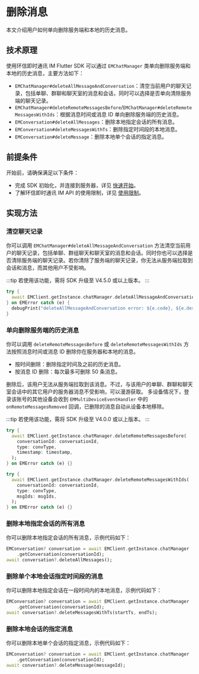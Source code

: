 # 删除消息

<Toc />

本文介绍用户如何单向删除服务端和本地的历史消息。

## 技术原理

使用环信即时通讯 IM Flutter SDK 可以通过 `EMChatManager` 类单向删除服务端和本地的历史消息，主要方法如下：

- `EMChatManager#deleteAllMessageAndConversation`：清空当前用户的聊天记录，包括单聊、群聊和聊天室的消息和会话，同时可以选择是否单向清除服务端的聊天记录。
- `EMChatManager#deleteRemoteMessagesBefore`/`EMChatManager#deleteRemoteMessagesWithIds`：根据消息时间或消息 ID 单向删除服务端的历史消息。
- `EMConversation#deleteAllMessages`：删除本地指定会话的所有消息。
- `EMConversation#deleteMessagesWithTs`：删除指定时间段的本地消息。
- `EMConversation#deleteMessage`：删除本地单个会话的指定消息。

## 前提条件

开始前，请确保满足以下条件：

- 完成 SDK 初始化，并连接到服务器，详见 [快速开始](quickstart.html)。
- 了解环信即时通讯 IM API 的使用限制，详见 [使用限制](/product/limitation.html)。

## 实现方法

### 清空聊天记录

你可以调用 `EMChatManager#deleteAllMessageAndConversation` 方法清空当前用户的聊天记录，包括单聊、群组聊天和聊天室的消息和会话。同时你也可以选择是否清除服务端的聊天记录。若你清除了服务端的聊天记录，你无法从服务端拉取到会话和消息，而其他用户不受影响。

:::tip
若使用该功能，需将 SDK 升级至 V4.5.0 或以上版本。
:::

```dart
try {
  await EMClient.getInstance.chatManager.deleteAllMessageAndConversation(clearServerData: true);
} on EMError catch (e) {
  debugPrint("deleteAllMessageAndConversation error: ${e.code}, ${e.description}");
}
```

### 单向删除服务端的历史消息



你可以调用 `deleteRemoteMessagesBefore` 或 `deleteRemoteMessagesWithIds` 方法按照消息时间或消息 ID 删除你在服务器和本地的消息。

- 按时间删除：删除指定时间及之前的历史消息。
- 按消息 ID 删除：每次最多可删除 50 条消息。

删除后，该用户无法从服务端拉取到该消息。不过，与该用户的单聊、群聊和聊天室会话中的其它用户的服务器消息不受影响，可以漫游获取。
多设备情况下，登录该账号的其他设备会收到 `EMMultiDeviceEventHandler` 中的 `onRemoteMessagesRemoved` 回调，已删除的消息自动从设备本地移除。

:::tip
若使用该功能，需将 SDK 升级至 V4.0.0 或以上版本。
:::

```dart
try {
  await EMClient.getInstance.chatManager.deleteRemoteMessagesBefore(
    conversationId: conversationId,
    type: convType,
    timestamp: timestamp,
  );
} on EMError catch (e) {}

try {
  await EMClient.getInstance.chatManager.deleteRemoteMessagesWithIds(
    conversationId: conversationId,
    type: convType,
    msgIds: msgIds,
  );
} on EMError catch (e) {}
```

### 删除本地指定会话的所有消息

你可以删除本地指定会话的所有消息，示例代码如下：

```dart
EMConversation? conversation = await EMClient.getInstance.chatManager
    .getConversation(conversationId);
await conversation?.deleteAllMessages();
```

### 删除单个本地会话指定时间段的消息

你可以删除本地指定会话在一段时间内的本地消息，示例代码如下：

```dart
EMConversation? conversation = await EMClient.getInstance.chatManager
    .getConversation(conversationId);
await conversation?.deleteMessagesWithTs(startTs, endTs);
```

### 删除本地会话的指定消息

你可以删除本地单个会话的指定消息，示例代码如下：

```dart
EMConversation? conversation = await EMClient.getInstance.chatManager
    .getConversation(conversationId);
await conversation?.deleteMessage(messageId);
```